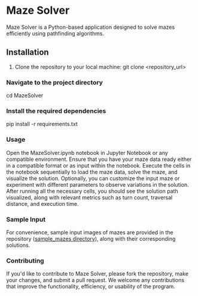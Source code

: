 # Maze Solver
Maze Solver is a Python-based application designed to solve mazes efficiently using pathfinding algorithms.
## Installation
1. Clone the repository to your local machine:
git clone <repository_url>
### Navigate to the project directory
cd MazeSolver
### Install the required dependencies
pip install -r requirements.txt

### Usage
Open the MazeSolver.ipynb notebook in Jupyter Notebook or any compatible environment.
Ensure that you have your maze data ready either in a compatible format or as input within the notebook.
Execute the cells in the notebook sequentially to load the maze data, solve the maze, and visualize the solution.
Optionally, you can customize the input maze or experiment with different parameters to observe variations in the solution.
After running all the necessary cells, you should see the solution path visualized, along with relevant metrics such as turn count, traversal distance, and execution time.
### Sample Input
For convenience, sample input images of mazes are provided in the repository ([sample_mazes directory](https://github.com/Hema-Arularasi/Maze-Solver)), along with their corresponding solutions.
### Contributing
If you'd like to contribute to Maze Solver, please fork the repository, make your changes, and submit a pull request. We welcome any contributions that improve the functionality, efficiency, or usability of the program.
